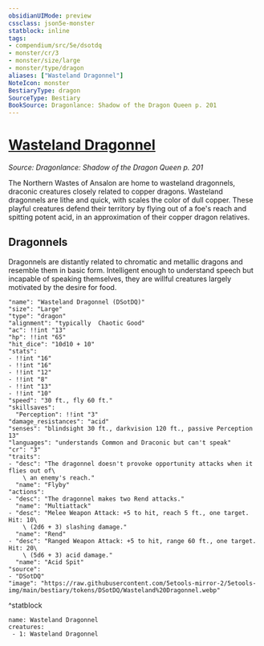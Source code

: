 ```yaml
---
obsidianUIMode: preview
cssclass: json5e-monster
statblock: inline
tags:
- compendium/src/5e/dsotdq
- monster/cr/3
- monster/size/large
- monster/type/dragon
aliases: ["Wasteland Dragonnel"]
NoteIcon: monster
BestiaryType: dragon
SourceType: Bestiary
BookSource: Dragonlance: Shadow of the Dragon Queen p. 201
---
```

# [Wasteland Dragonnel](2-Mechanics/CLI/bestiary/dragon/wasteland-dragonnel-dsotdq.md)
*Source: Dragonlance: Shadow of the Dragon Queen p. 201*  

The Northern Wastes of Ansalon are home to wasteland dragonnels, draconic creatures closely related to copper dragons. Wasteland dragonnels are lithe and quick, with scales the color of dull copper. These playful creatures defend their territory by flying out of a foe's reach and spitting potent acid, in an approximation of their copper dragon relatives.

## Dragonnels

Dragonnels are distantly related to chromatic and metallic dragons and resemble them in basic form. Intelligent enough to understand speech but incapable of speaking themselves, they are willful creatures largely motivated by the desire for food.

```statblock
"name": "Wasteland Dragonnel (DSotDQ)"
"size": "Large"
"type": "dragon"
"alignment": "typically  Chaotic Good"
"ac": !!int "13"
"hp": !!int "65"
"hit_dice": "10d10 + 10"
"stats":
- !!int "16"
- !!int "16"
- !!int "12"
- !!int "8"
- !!int "13"
- !!int "10"
"speed": "30 ft., fly 60 ft."
"skillsaves":
  "Perception": !!int "3"
"damage_resistances": "acid"
"senses": "blindsight 30 ft., darkvision 120 ft., passive Perception 13"
"languages": "understands Common and Draconic but can't speak"
"cr": "3"
"traits":
- "desc": "The dragonnel doesn't provoke opportunity attacks when it flies out of\
    \ an enemy's reach."
  "name": "Flyby"
"actions":
- "desc": "The dragonnel makes two Rend attacks."
  "name": "Multiattack"
- "desc": "Melee Weapon Attack: +5 to hit, reach 5 ft., one target. Hit: 10\
    \ (2d6 + 3) slashing damage."
  "name": "Rend"
- "desc": "Ranged Weapon Attack: +5 to hit, range 60 ft., one target. Hit: 20\
    \ (5d6 + 3) acid damage."
  "name": "Acid Spit"
"source":
- "DSotDQ"
"image": "https://raw.githubusercontent.com/5etools-mirror-2/5etools-img/main/bestiary/tokens/DSotDQ/Wasteland%20Dragonnel.webp"
```
^statblock

```encounter-table
name: Wasteland Dragonnel
creatures:
 - 1: Wasteland Dragonnel
```